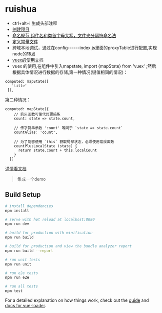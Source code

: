 <!--
 * @Author: your name
 * @Date: 2020-04-16 22:36:01
 * @LastEditTime: 2020-04-19 01:01:47
 * @LastEditors: Please set LastEditors
 * @Description: In User Settings Edit
 * @FilePath: \ruishua\README.md
 -->
# ruishua
- ctrl+alt+i 生成头部注释
- [创建项目](https://juejin.im/post/5d4d2fc3f265da03c23ec246)
- [命名规范 组件名和类首字母大写，文件夹分隔符命名法](https://www.jianshu.com/p/7e397fc3dd5c)
- [定义常量文件](https://juejin.im/post/59eddbfe6fb9a0450908abb4)
- 跨域本地调试，通过在config------index.js里面的proxyTable进行配置,实现node的转发
- [vuex的使用文档](https://vuex.vuejs.org/zh/guide/state.html)
- vuex 的使用,在组件中引入mapstate, import {mapState} from 'vuex' ;然后根据具体情况进行数据的存储,第一种情况(键值相同的情况)：
 ```
 computed: mapState([
    'title'
  ]),
```
第二种情况：
```
computed: mapState({
    // 箭头函数可使代码更简练
    count: state => state.count,

    // 传字符串参数 'count' 等同于 `state => state.count`
    countAlias: 'count',

    // 为了能够使用 `this` 获取局部状态，必须使用常规函数
    countPlusLocalState (state) {
      return state.count + this.localCount
    }
  })
```
  [详情看文档](https://vuex.vuejs.org/zh/guide/state.html)
> 集成一个demo

## Build Setup

``` bash
# install dependencies
npm install

# serve with hot reload at localhost:8080
npm run dev

# build for production with minification
npm run build

# build for production and view the bundle analyzer report
npm run build --report

# run unit tests
npm run unit

# run e2e tests
npm run e2e

# run all tests
npm test
```

For a detailed explanation on how things work, check out the [guide](http://vuejs-templates.github.io/webpack/) and [docs for vue-loader](http://vuejs.github.io/vue-loader).
